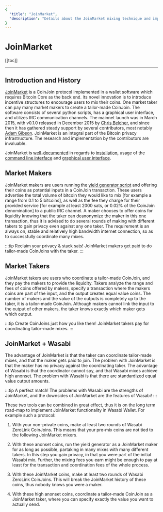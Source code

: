 ```yaml
---
{
  "title": "JoinMarket",
  "description": "Details about the JoinMarket mixing technique and implementation. This is the Wasabi documentation, an archive of knowledge about the open-source, non-custodial and privacy-focused Bitcoin wallet for desktop."
}
---
```


# JoinMarket

[[toc]]

---

## Introduction and History

[JoinMarket](https://github.com/JoinMarket-Org/joinmarket-clientserver) is a CoinJoin protocol implemented in a wallet software which requires Bitcoin Core as the back end.
Its novel innovation is to introduce incentive structures to encourage users to mix their coins.
One market taker can pay many market makers to create a tailor-made CoinJoin.
The software consists of several python scripts, has a graphical user interface, and utilizes IRC communication channels.
The mainnet launch was in March 2015, with v0.1.0 released in December 2015 by [Chris Belcher](https://github.com/chris-belcher), and since then it has gathered steady support by several contributors, most notably [Adam Gibson](https://github.com/AdamISZ).
JoinMarket is an integral part of the Bitcoin privacy infrastructure.
The research and implementation by the contributors are invaluable.

JoinMarket is [well-documented](https://github.com/JoinMarket-Org/joinmarket-clientserver/tree/master/docs) in regards to [installation](https://github.com/JoinMarket-Org/joinmarket-clientserver/blob/master/docs/INSTALL.md), usage of the [command line interface](https://github.com/JoinMarket-Org/joinmarket-clientserver/blob/master/docs/USAGE.md) and [graphical user interface](https://github.com/JoinMarket-Org/joinmarket-clientserver/blob/master/docs/JOINMARKET-QT-GUIDE.md).

## Market Makers

JoinMarket makers are users running the [yield generator script](https://github.com/JoinMarket-Org/joinmarket-clientserver/blob/master/docs/YIELDGENERATOR.md) and offering their coins as potential inputs in a CoinJoin transaction.
These users advertise the total volume of bitcoin they would like to mix [for example a range from 0.1 to 5 bitcoins], as well as the fee they charge for their provided service [for example at least 2000 sats, or 0.02% of the CoinJoin denomination] to a public IRC channel.
A maker chooses to offer coins for liquidity knowing that the taker can deanonymize the maker in this one transaction, thus it is advised to do several rounds of making with different takers to gain privacy even against any one taker.
The requirement is an always on, stable and relatively high bandwidth internet connection, so as to successfully coordinate many mixes.

:::tip Reclaim your privacy & stack sats!
JoinMarket makers get paid to do tailor-made CoinJoins with the taker.
:::

## Market Takers

JoinMarket takers are users who coordinate a tailor-made CoinJoin, and they pay the makers to provide the liquidity.
Takers analyze the range and fees of coins offered by makers, specify a transaction where the makers coins are part of the input, and the output creates equal value coins.
The number of makers and the value of the outputs is completely up to the taker, it is a tailor-made CoinJoin.
Although makers cannot link the input to the output of other makers, the taker knows exactly which maker gets which output.

:::tip Create CoinJoins just how you like them!
JoinMarket takers pay for coordinating tailor-made mixes.
:::

## JoinMarket + Wasabi

The advantage of JoinMarket is that the taker can coordinate tailor-made mixes, and that the maker gets paid to join.
The problem with JoinMarket is that the maker has no privacy against the coordinating taker.
The advantage of Wasabi is that the coordinator cannot spy, and that Wasabi mixes achieve high anonset.
The problem with Wasabi is that there are standardized equal value output amounts.

:::tip A perfect match!
The problems with Wasabi are the strengths of JoinMarket, and the downsides of JoinMarket are the features of Wasabi!
:::

These two tools can be combined in great effect, thus it is on the long term road-map to implement JoinMarket functionality in Wasabi Wallet.
For example such a protocol:

1. With your non-private coins, make at least two rounds of Wasabi ZeroLink CoinJoins.
This means that your pre-mix coins are not tied to the following JoinMarket mixers.

2. With these anonset coins, run the yield generator as a JoinMarket maker for as long as possible, partaking in many mixes with many different takers.
In this step you gain privacy, in that you were part of the initial Wasabi mix.
Further, the mixing fees you earn might be enough to pay at least for the transaction and coordination fees of the whole process.

3. With these JoinMarket coins, make at least two rounds of Wasabi ZeroLink CoinJoins.
This will break the JoinMarket history of these coins, thus nobody knows you were a maker.

4. With these high anonset coins, coordinate a tailor-made CoinJoin as a JoinMarket taker, where you can specify exactly the value you want to actually send.
